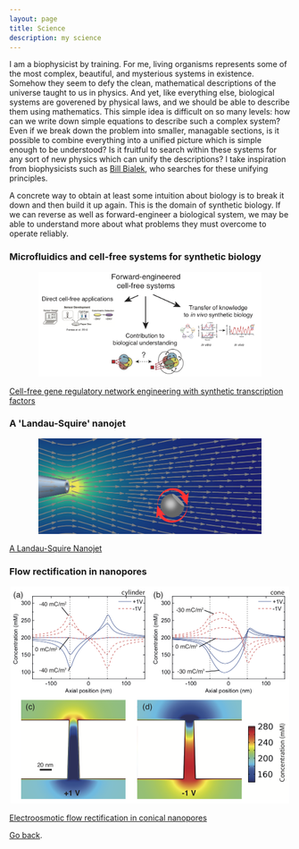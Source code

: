 ```yaml
---
layout: page
title: Science
description: my science
---
```


I am a biophysicist by training. For me, living organisms represents some of the most complex, beautiful, and mysterious systems in existence. Somehow they seem to defy the clean, mathematical descriptions of the universe taught to us in physics. And yet, like everything else, biological systems are goverened by physical laws, and we should be able to describe them using mathematics. This simple idea is difficult on so many levels: how can we write down simple equations to describe such a complex system? Even if we break down the problem into smaller, managable sections, is it possible to combine everything into a unified picture which is simple enough to be understood? Is it fruitful to search within these systems for any sort of new physics which can unify the descriptions? I take inspiration from biophysicists such as [Bill Bialek](http://www.princeton.edu/~wbialek/wbialek.html), who searches for these unifying principles. 

A concrete way to obtain at least some intuition about biology is to break it down and then build it up again. This is the domain of synthetic biology. If we can reverse as well as forward-engineer a biological system, we may be able to understand more about what problems they must overcome to operate reliably. 

### Microfluidics and cell-free systems for synthetic biology
<p align="center">
<img src="/assets/images/summary_long.png" width="400" alt="Landau-Squire">
</p>

[Cell-free gene regulatory network engineering with synthetic transcription factors](https://www.biorxiv.org/content/early/2018/09/04/407999)

### A 'Landau-Squire' nanojet
<p align="center">
<img src="/assets/images/LSgraphic.jpg" width="400" alt="Landau-Squire">
</p>

[A Landau-Squire Nanojet](https://pubs.acs.org/doi/abs/10.1021/nl402350a)

### Flow rectification in nanopores
<p align="center">
<img src="/assets/images/FRgraphic.png" width="500" alt="Flow rectification">
</p>

[Electroosmotic flow rectification in conical nanopores](http://iopscience.iop.org/article/10.1088/0957-4484/26/27/275202/meta)




[Go back](/index.html).
